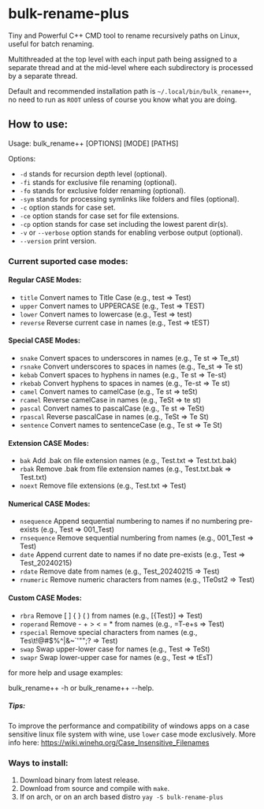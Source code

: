 # bulk-rename-plus
Tiny and Powerful C++ CMD tool to rename recursively paths on Linux, useful for batch renaming.

Multithreaded at the top level with each input path being assigned to a separate thread and at the mid-level where each subdirectory is processed by a separate thread.

Default and recommended installation path is `~/.local/bin/bulk_rename++`, no need to run as `ROOT` unless of course you know what you are doing.

## How to use:

Usage: bulk_rename++ [OPTIONS] [MODE] [PATHS]

Options: 
- `-d` stands for recursion depth level (optional).
- `-fi` stands for exclusive file renaming (optional).
- `-fo` stands for exclusive folder renaming (optional).
- `-sym` stands for processing symlinks like folders and files (optional).
- `-c` option stands for case set.
- `-ce` option stands for case set for file extensions.
- `-cp` option stands for case set including the lowest parent dir(s).
- `-v` or `--verbose` option stands for enabling verbose output (optional).
- `--version` print version.

### Current suported case modes: 

#### Regular CASE Modes:
- `title`      Convert names to Title Case (e.g., test => Test)
- `upper`      Convert names to UPPERCASE (e.g., Test => TEST)
- `lower`      Convert names to lowercase (e.g., Test => test)
- `reverse`    Reverse current case in names (e.g., Test => tEST)
#### Special CASE Modes:
- `snake`      Convert spaces to underscores in names (e.g., Te st => Te_st)
- `rsnake`     Convert underscores to spaces in names (e.g., Te_st => Te st)
- `kebab`      Convert spaces to hyphens in names (e.g., Te st => Te-st)
- `rkebab`     Convert hyphens to spaces in names (e.g., Te-st => Te st)
- `camel`      Convert names to camelCase (e.g., Te st => teSt)
- `rcamel`     Reverse camelCase in names (e.g., TeSt => te st)
- `pascal`     Convert names to pascalCase (e.g., Te st => TeSt)
- `rpascal`    Reverse pascalCase in names (e.g., TeSt => Te St)
- `sentence`   Convert names to sentenceCase (e.g., Te st => Te St)
#### Extension CASE Modes:
- `bak`        Add .bak on file extension names (e.g., Test.txt => Test.txt.bak)
- `rbak`       Remove .bak from file extension names (e.g., Test.txt.bak => Test.txt)
- `noext`      Remove file extensions (e.g., Test.txt => Test)
#### Numerical CASE Modes:
- `nsequence`  Append sequential numbering to names if no numbering pre-exists (e.g., Test => 001_Test)
- `rnsequence` Remove sequential numbering from names (e.g., 001_Test => Test)
- `date`       Append current date to names if no date pre-exists (e.g., Test => Test_20240215)
- `rdate`      Remove date from names (e.g., Test_20240215 => Test)
- `rnumeric`   Remove numeric characters from names (e.g., 1Te0st2 => Test)
#### Custom CASE Modes:
- `rbra`       Remove [ ] { } ( ) from names (e.g., [{Test}] => Test)
- `roperand`   Remove - + > < = * from names (e.g., =T-e+s<t> => Test)
- `rspecial`   Remove special characters from names (e.g., Tes\t!@#$%^|&~`'\"\";? => Test)
- `swap`       Swap upper-lower case for names (e.g., Test => TeSt)
- `swapr`      Swap lower-upper case for names (e.g., Test => tEsT)

for more help and usage examples:

bulk_rename++ -h or bulk_rename++ --help.
##### Tips:
To improve the performance and compatibility of windows apps on a case sensitive linux file system with wine, use `lower` case mode exclusively.
More info here: https://wiki.winehq.org/Case_Insensitive_Filenames

### Ways to install:

1. Download binary from latest release.
2. Download from source and compile with `make`.
3. If on arch, or on an arch based distro `yay -S bulk-rename-plus`




